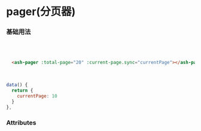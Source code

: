 # pager(分页器)

###  基础用法
 <br/>
 
<ClientOnly>
  <pager-demos-1></pager-demos-1>
</ClientOnly>

 <br/>
 
```html
  <ash-pager :total-page="20" :current-page.sync="currentPage"></ash-pager>
```
</br>

```js
data() {
  return {
    currentPage: 10
  }
},
```



### Attributes
<br/>
<ClientOnly>
  <input-demos-description></input-demos-description>
</ClientOnly>
